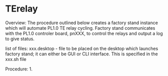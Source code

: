 # TErelay

Overview: The procedure outlined below creates a factory stand instance which will automate PL1.0 TE relay cycling.  Factory stand communicates with the PL1.0 controler board, pnXXX, to control the relays and output a log to give status.  

list of files:
xxx.desktop - file to be placed on the desktop which launches factory stand; it can either be GUI or CLI interface.  This is specified in the xxx.sh file

Procedure: 
1. 
